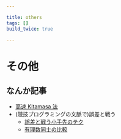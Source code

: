 ```yaml
---

title: others
tags: []
build_twice: true

---
```


# その他

## なんか記事
- [高速 Kitamasa 法](./fast_kitamasa_method.html)
- (競技プログラミングの文脈で)誤差と戦う
  - [誤差と戦う小手先のテク](./avoid_errors/techniques_to_avoid_errors.html)
  - [有理数同士の比較](./avoid_errors/compare_fractions.html)

